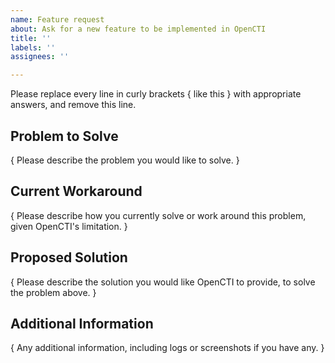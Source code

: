 ```yaml
---
name: Feature request
about: Ask for a new feature to be implemented in OpenCTI
title: ''
labels: ''
assignees: ''

---
```


Please replace every line in curly brackets { like this } with appropriate answers, and remove this line.

## Problem to Solve

{ Please describe the problem you would like to solve. }

## Current Workaround

{ Please describe how you currently solve or work around this problem, given OpenCTI's limitation. }

## Proposed Solution

{ Please describe the solution you would like OpenCTI to provide, to solve the problem above. }

## Additional Information

{ Any additional information, including logs or screenshots if you have any. }
